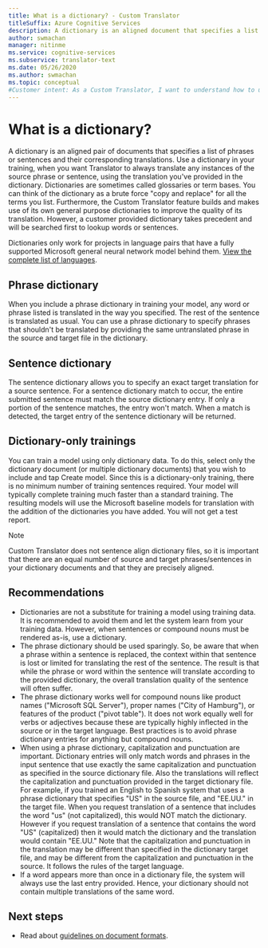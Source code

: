 ```yaml
---
title: What is a dictionary? - Custom Translator
titleSuffix: Azure Cognitive Services
description: A dictionary is an aligned document that specifies a list of phrases or sentences (and their translations) that you always want Microsoft Translator to translate the same way. Dictionaries are sometimes also called glossaries or term bases.
author: swmachan
manager: nitinme
ms.service: cognitive-services
ms.subservice: translator-text
ms.date: 05/26/2020
ms.author: swmachan
ms.topic: conceptual
#Customer intent: As a Custom Translator, I want to understand how to use a dictionary to build a custom translation model.
---
```


# What is a dictionary?

A dictionary is an aligned pair of documents that specifies a list of phrases or sentences and their corresponding translations. Use a dictionary in your training, when you want Translator to always translate any instances of the source phrase or sentence, using the translation you've provided in the dictionary. Dictionaries are sometimes called glossaries or term bases. You can think of the dictionary as a brute force "copy and replace" for all the terms you list. Furthermore, the Custom Translator feature builds and makes use of its own general purpose dictionaries to improve the quality of its translation. However, a customer provided dictionary takes precedent and will be searched first to lookup words or sentences.

Dictionaries only work for projects in language pairs that have a fully supported Microsoft general neural network model behind them. [View the complete list of languages](https://docs.microsoft.com/azure/cognitive-services/translator/language-support#customization).

## Phrase dictionary
When you include a phrase dictionary in training your model, any word or phrase listed is translated in the way you specified. The rest of the sentence is translated as usual. You can use a phrase dictionary to specify phrases that shouldn't be translated by providing the same untranslated phrase in the source and target file in the dictionary.

## Sentence dictionary
The sentence dictionary allows you to specify an exact target translation for a source sentence. For a sentence dictionary match to occur, the entire submitted sentence must match the source dictionary entry.  If only a portion of the sentence matches, the entry won't match.  When a match is detected, the target entry of the sentence dictionary will be returned.

## Dictionary-only trainings
You can train a model using only dictionary data. To do this, select only the dictionary document (or multiple dictionary documents) that you wish to include and tap Create model. Since this is a dictionary-only training, there is no minimum number of training sentences required. Your model will typically complete training much faster than a standard training.  The resulting models will use the Microsoft baseline models for translation with the addition of the dictionaries you have added.  You will not get a test report.

>[!Note]
>Custom Translator does not sentence align dictionary files, so it is important that there are an equal number of source and target phrases/sentences in your dictionary documents and that they are precisely aligned.

## Recommendations

- Dictionaries are not a substitute for training a model using training data. It is recommended to avoid them and let the system learn from your training data. However, when sentences or compound nouns must be rendered as-is, use a dictionary.
- The phrase dictionary should be used sparingly. So, be aware that when a phrase within a sentence is replaced, the context within that sentence is lost or limited for translating the rest of the sentence. The result is that while the phrase or word within the sentence will translate according to the provided dictionary, the overall translation quality of the sentence will often suffer.
- The phrase dictionary works well for compound nouns like product names ("Microsoft SQL Server"), proper names ("City of Hamburg"), or features of the product ("pivot table"). It does not work equally well for verbs or adjectives because these are typically highly inflected in the source or in the target language. Best practices is to avoid phrase dictionary entries for anything but compound nouns.
- When using a phrase dictionary, capitalization and punctuation are important. Dictionary entries will only match words and phrases in the input sentence that use exactly the same capitalization and punctuation as specified in the source dictionary file. Also the translations will reflect the capitalization and punctuation provided in the target dictionary file. For example, if you trained an English to Spanish system that uses a phrase dictionary that specifies "US" in the source file, and "EE.UU." in the target file. When you request translation of a sentence that includes the word "us" (not capitalized), this would NOT match the dictionary. However if you request translation of a sentence that contains the word "US" (capitalized) then it would match the dictionary and the translation would contain "EE.UU." Note that the capitalization and punctuation in the translation may be different than specified in the dictionary target file, and may be different from the capitalization and punctuation in the source. It follows the rules of the target language.
- If a word appears more than once in a dictionary file, the system will always use the last entry provided. Hence, your dictionary should not contain multiple translations of the same word.

## Next steps

- Read about [guidelines on document formats](document-formats-naming-convention.md).
